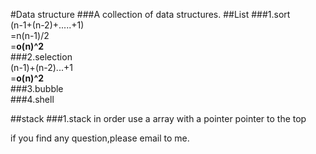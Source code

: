 #Data structure
###A collection of data structures.
##List
###1.sort  
    (n-1+(n-2)+.....+1)  
   =n(n-1)/2  
   =**o(n)^2**  
###2.selection  
    (n-1)+(n-2)...+1  
    =**o(n)^2**  
###3.bubble  
###4.shell  



##stack
###1.stack in order
use a array with a pointer pointer to the top


if you find any question,please email to me.
